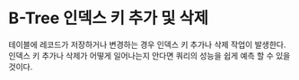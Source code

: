 # B-Tree 인덱스 키 추가 및 삭제

테이블에 레코드가 저장하거나 변경하는 경우 인덱스 키 추가나 삭제 작업이 발생한다. 인덱스 키 추가나 삭제가 어떻게 일어나는지 안다면 쿼리의 성능을 쉽게 예측 할 수 있을 것이다.

